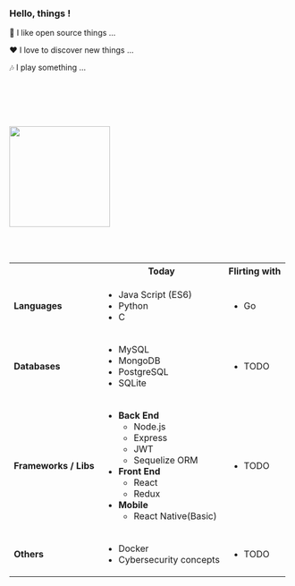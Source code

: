 ### Hello, things !

 🤝  I like open source things ...
 
 :heart: I love to discover new things ...

   🎶  I play something ...

 <br /><br /> <br /><br />

<div>
 <div>
  <!-- <a href="https://github.com/becauro"> -->
  <img style="text-decoration: none" height="180em" src="https://github-readme-stats.vercel.app/api?username=becauro&show_icons=true&theme=dark&include_all_commits=true&count_private=true"/>
  <!--
  <img height="180em" src="https://github-readme-stats.vercel.app/api/top-langs/?username=becauro&layout=compact&langs_count=7&theme=dark"/>
  -->
  <!-- </a> -->
</div>

<br /><br />
</di>

<div>
<table>
<tr>
   <th> </th>
   <th>Today</th>
   <!-- <th>Yesterday</th> -->
   <th>Flirting with</th>
</tr>
<tr><td><b>Languages<b></td>
      <td> <!-- TODAY -->
         <ul>
            <li>Java Script (ES6)</li>
            <li>Python</li>
            <li>C</li>
         </ul>
      </td>
     <!-- <td>   YESTERDAY
         <ul>
            <li>Todo</li>
         </ul>
      </td>  -->
      <td> <!-- FLIRTING -->
         <ul>
            <li>Go</li>
         </ul>
      </td>
</tr>
<tr><td><b>Databases</b></td>
   <td> <!-- TODAY -->
     <ul>
         <li> MySQL </li>
         <li> MongoDB </li>
         <li> PostgreSQL </li>
         <li>SQLite</li>
      </ul>
   </td>
  <!-- <td>  YESTERDAY
      <ul>
         <li> Microsoft Access </li>
      </ul>
   </td> -->
   <td> <!-- FLIRTING -->
    <ul>
         <li> TODO </li>
      </ul>
   </td>
</tr>
<!-- <tr><td><b>IDEs</b></td>
   <td>  TODAY
      <ul>
         <li>Eclipse</li>
         <li>Visual Studio Code</li>
         <li>NetBeans</li>
      </ul>
   </td> 
   <td> YESTERDAY
      <ul> 
          <li>Visual Studio (not "Code")</li>
          <li>Dreamweaver</li>
      </ul>
   </td>
   <td> FLIRTING
     <ul>
         <li> TODO </li>
      </ul>
   </td>
</tr> -->
<tr><td><b>Frameworks / Libs</b></td>
   <td>  <!-- TODAY -->
      <ul>
         <li><b>Back End</b> <br/>
            <ul>
               <li>Node.js</li>
               <li>Express</li>
               <li>JWT</li>
               <li>Sequelize ORM</li>
            </ul>
         </li>
         <li><b>Front End</b>
            <ul> 
               <li>React</li>
               <li>Redux</li>
            </ul>
         </li>
         <li><b>Mobile</b>
            <ul>
               <li>React Native(Basic)</li>
            </ul>
         </li>
      </ul>
   </td>
   <td> <!-- FLIRTING -->
      <ul>
         <li> TODO </li>
      </ul>
   </td>
</tr>
<!-- <tr><td><b>Cloud</b></td>
   <td>  TODAY
      <ul> 
         <li>AWS</li>
      </ul>
   </td>
   <td> YESTERDAY
   </td>

   <td> FLIRTING
     <ul> 
         <li>AWS</li>
      </ul>
   </td>
</tr> -->
<tr><td><b>Others</b></td>
   <td><!-- TODAY -->
      <ul>
         <li>Docker</li>
         <li>Cybersecurity concepts</li>
      </ul>
   </td>
  <!-- <td> YESTERDAY 
   </td> -->
   <td><!-- FLIRTING -->
      <ul>
         <li>TODO</li>
      </ul>
   </td>
</tr>
</table>
</div>

<!--

<div>

  <a href = "mailto:michelbecauro@gmail.com"><img src="https://img.shields.io/badge/-Gmail-%23333?style=for-the-badge&logo=gmail&logoColor=white" target="_blank"></a>
  <a href="https://www.linkedin.com/in/becauro" target="_blank"><img src="https://img.shields.io/badge/-LinkedIn-%230077B5?style=for-the-badge&logo=linkedin&logoColor=white" target="_blank"></a>  
</div>

</div>
-->
